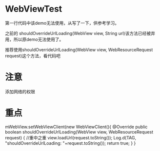 # WebViewTest

第一行代码中该demo无法使用，从写了一下，供参考学习。

之前的 shouldOverrideUrlLoading(WebView view, String url)该方法已经被弃用，所以原demo无法使用了。

推荐使用shouldOverrideUrlLoading(WebView view, WebResourceRequest request)这个方法，看代码吧

#  注意 

 添加网络的权限 
#  重点 
mWebView.setWebViewClient(new WebViewClient(){
            @Override
            public boolean shouldOverrideUrlLoading(WebView view, WebResourceRequest request) {
                //重中之重
                view.loadUrl(request.toString());
                Log.d(TAG, "shouldOverrideUrlLoading: "+request.toString());
                return true;
            }
        }
